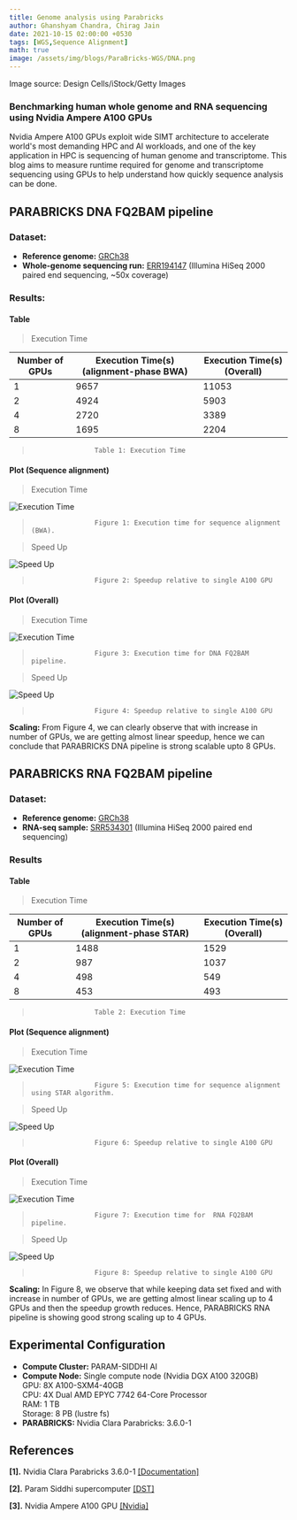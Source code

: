 ```yaml
---
title: Genome analysis using Parabricks
author: Ghanshyam Chandra, Chirag Jain
date: 2021-10-15 02:00:00 +0530
tags: [WGS,Sequence Alignment]
math: true
image: /assets/img/blogs/ParaBricks-WGS/DNA.png
---
```

<head>
  <link
    href="https://fonts.googleapis.com/css?family=Montserrat" rel="stylesheet"/>
  <link rel="stylesheet" href="../../assets/css/main.css" />
  <link rel="stylesheet" href="../../assets/css/project.css" />
</head>

Image source: Design Cells/iStock/Getty Images
### **Benchmarking human whole genome and RNA sequencing using Nvidia Ampere A100 GPUs**
Nvidia Ampere A100 GPUs exploit wide SIMT architecture to accelerate world's most demanding HPC and AI workloads, and one of the key application in HPC is sequencing of human genome and transcriptome. This blog aims to measure runtime required for genome and transcriptome sequencing using GPUs to help understand how quickly sequence analysis can be done.
## PARABRICKS DNA FQ2BAM pipeline

### Dataset:
- **Reference genome:** [GRCh38](https://github.com/broadinstitute/gatk/blob/master/src/test/resources/large/Homo_sapiens_assembly38.fasta.gz?raw=true)
- **Whole-genome sequencing run:** [ERR194147](https://www.ebi.ac.uk/ena/browser/view/ERR194147?show=reads) (Illumina HiSeq 2000 paired end sequencing, ~50x coverage)

### Results:

#### Table
> Execution Time

| Number of GPUs     | Execution Time(s) (alignment-phase BWA) | Execution Time(s) (Overall) |
| ----------- | ----------- | ----------- |
| 1      | 9657      |             11053      |
| 2   | 4924         |             5903       |
| 4   | 2720         |             3389       |
| 8   | 1695         |             2204       |

>                     Table 1: Execution Time

#### Plot (Sequence alignment)

> Execution Time

![Execution Time](/assets/img/blogs/ParaBricks-WGS/BWA_Exec.png)
>                     Figure 1: Execution time for sequence alignment (BWA).

> Speed Up

![Speed Up](/assets/img/blogs/ParaBricks-WGS/BWA_SpeedUp.png)

>                     Figure 2: Speedup relative to single A100 GPU 

#### Plot (Overall)

> Execution Time

![Execution Time](/assets/img/blogs/ParaBricks-WGS/BWA_Exec_over.png)
>                     Figure 3: Execution time for DNA FQ2BAM pipeline.

> Speed Up

![Speed Up](/assets/img/blogs/ParaBricks-WGS/BWA_SpeedUp_over.png)

>                     Figure 4: Speedup relative to single A100 GPU 


**Scaling:** From Figure 4, we can clearly observe that with increase in number of GPUs, we are getting almost linear speedup, hence we can conclude that PARABRICKS DNA pipeline is strong scalable upto 8 GPUs.

## PARABRICKS RNA FQ2BAM pipeline

### Dataset:
- **Reference genome:** [GRCh38](https://www.ncbi.nlm.nih.gov/assembly/GCF_000001405.38/)
- **RNA-seq sample:** [SRR534301](https://www.ncbi.nlm.nih.gov/sra/?term=SRR534301) (Illumina HiSeq 2000 paired end sequencing)


### Results
#### Table

> Execution Time

| Number of GPUs     | Execution Time(s) (alignment-phase STAR) | Execution Time(s) (Overall) |
| ----------- | ----------- | ----------- |
| 1      | 1488      |             1529     |
| 2   | 987         |             1037       |
| 4   | 498         |             549       |
| 8   | 453         |             493       |

>                     Table 2: Execution Time

#### Plot (Sequence alignment)

> Execution Time

![Execution Time](/assets/img/blogs/ParaBricks-WGS/STAR_Exec.png)

>                     Figure 5: Execution time for sequence alignment using STAR algorithm.

> Speed Up

![Speed Up](/assets/img/blogs/ParaBricks-WGS/STAR_SpeedUp.png)

>                     Figure 6: Speedup relative to single A100 GPU 


#### Plot (Overall)

> Execution Time

![Execution Time](/assets/img/blogs/ParaBricks-WGS/STAR_Exec_over.png)

>                     Figure 7: Execution time for  RNA FQ2BAM pipeline.

> Speed Up

![Speed Up](/assets/img/blogs/ParaBricks-WGS/STAR_SpeedUp_over.png)

>                     Figure 8: Speedup relative to single A100 GPU 


**Scaling:** In Figure 8, we observe that while keeping data set fixed and with increase in number of GPUs, we are getting almost linear scaling up to 4 GPUs and then the speedup growth reduces. Hence, PARABRICKS RNA pipeline is showing good strong scaling up to 4 GPUs.

## Experimental Configuration

- **Compute Cluster:** PARAM-SIDDHI AI
- **Compute Node:** Single compute node (Nvidia DGX A100 320GB) \
 GPU: 8X A100-SXM4-40GB \
 CPU: 4X Dual AMD EPYC 7742 64-Core Processor \
 RAM: 1 TB \
Storage: 8 PB (lustre fs)
- **PARABRICKS:** Nvidia Clara Parabricks: 3.6.0-1

## References
<b id="my_anchor">[1].</b> Nvidia Clara Parabricks 3.6.0-1 
[[Documentation]](https://docs.nvidia.com/clara/parabricks/v3.6/text/software_overview.html)

<b id="my_anchor">[2].</b> Param Siddhi supercomputer 
[[DST]](https://dst.gov.in/indias-ai-supercomputer-param-siddhi-63rd-among-top-500-most-powerful-non-distributed-computer)

<b id="my_anchor">[3].</b> Nvidia Ampere A100 GPU
[[Nvidia]](https://www.nvidia.com/en-in/data-center/a100/)
